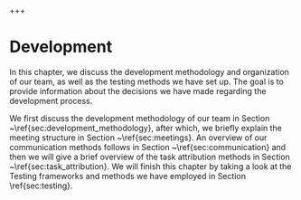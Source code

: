 +++
# Development

In this chapter, we discuss the development methodology and   organization of our team, as well as the testing methods we have set up. The goal is to provide information about the decisions we have made regarding the development process.

We first discuss the development methodology of our team in Section ~\ref{sec:development\_methodology}, after which, we briefly explain the meeting structure in Section ~\ref{sec:meetings}.  An overview of our communication methods follows in Section ~\ref{sec:communication} and then we will give a brief overview of the task attribution methods in Section ~\ref{sec:task\_attribution}.  We will finish this chapter by taking a look at the Testing frameworks and methods we have employed in Section \ref{sec:testing}.